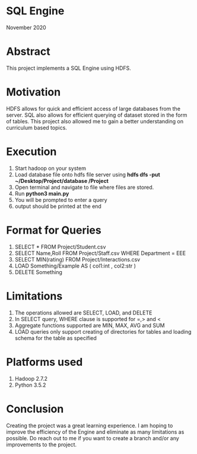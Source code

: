 # SQL Engine
 November 2020
 
# Abstract

This project implements a SQL Engine using HDFS.



# Motivation
  
   HDFS allows for quick and efficient access of large databases from the server. SQL also allows for efficient querying of dataset stored in the form of tables. 
   This project also allowed me to gain a better understanding on curriculum based topics.
   
# Execution
1. Start hadoop on your system
2. Load database file onto hdfs file server using __hdfs dfs -put ~/Desktop/Project/database /Project__
3. Open terminal and navigate to file where files are stored.
4. Run __python3 main.py__
5. You will be prompted to enter a query
6. output should be printed at the end

# Format for Queries
1. SELECT * FROM Project/Student.csv
2. SELECT Name,Roll FROM Project/Staff.csv WHERE Department = EEE
3. SELECT MIN(rating) FROM Project/Interactions.csv
4. LOAD Something/Example AS ( col1:int , col2:str )
5. DELETE Something

# Limitations
1. The operations allowed are SELECT, LOAD, and DELETE
2. In SELECT query, WHERE clause is supported for =,> and <
3. Aggregate functions supported are MIN, MAX, AVG and SUM
4. LOAD queries only support creating of directories for tables and loading schema for the table as specified

# Platforms used
1. Hadoop 2.7.2
2. Python 3.5.2

# Conclusion
Creating the project was a great learning experience. I am hoping to improve the efficiency of the Engine and eliminate as many limitations as possible. Do reach out to me if you want to create a branch and/or any improvements to the project. 
